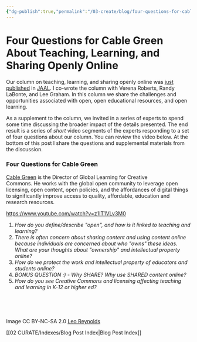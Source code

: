 ```yaml
---
{"dg-publish":true,"permalink":"/03-create/blog/four-questions-for-cable-green-about-teaching-learning-and-sharing-openly-online/","title":"Four Questions for Cable Green About Teaching, Learning, and Sharing Openly Online","tags":["creative-commons","jaal","oer","open-source"]}
---
```


# Four Questions for Cable Green About Teaching, Learning, and Sharing Openly Online

Our column on teaching, learning, and sharing openly online was [just published](http://onlinelibrary.wiley.com/doi/10.1002/jaal.365/abstract) in [JAAL](http://onlinelibrary.wiley.com/doi/10.1002/jaal.365/abstract). I co-wrote the column with Verena Roberts, Randy LaBonte, and Lee Graham. In this column we share the challenges and opportunities associated with open, open educational resources, and open learning.

As a supplement to the column, we invited in a series of experts to spend some time discussing the broader impact of the details presented. The end result is a series of _short_ video segments of the experts responding to a set of four questions about our column. You can review the video below. At the bottom of this post I share the questions and supplemental materials from the discussion.

### Four Questions for Cable Green

[Cable Green](https://twitter.com/cgreen) is the Director of Global Learning for Creative Commons. He works with the global open community to leverage open licensing, open content, open policies, and the affordances of digital things to significantly improve access to quality, affordable, education and research resources.

https://www.youtube.com/watch?v=z1IT1VLv3M0

1. _How do you define/describe "open", and how is it linked to teaching and learning?_
2. _There is often concern about sharing content and using content online because individuals are concerned about who "owns" these ideas. What are your thoughts about "ownership" and intellectual property online?_
3. _How do we protect the work and intellectual property of educators and students online?_
4. _BONUS QUESTION :) - Why SHARE? Why use SHARED content online?_
5. _How do you see Creative Commons and licensing affecting teaching and learning in K-12 or higher ed?_

 

 

Image CC BY-NC-SA 2.0 [Leo Reynolds](https://www.flickr.com/photos/lwr/13421955434/in/photolist-ms42JJ-9ksxQa-b769vZ-HMUG1-5q3kuz-7x9bYE-8k8pgk-58vQCQ-cBFFBS-mtSxtz-6mLhjb-625FMD-pi9pQ3-2FNUzm-8ChFDT-nh56ww-4mzmoq-qJ8iU-dYwzsm-tS1tw-fGyo6Q-dHUxPF-5GLFEo-5Y5kW-pzZZC-9ESmzs-93aPCq-wTgzo-7mp3wi-f1ptJi-2eVMS6-bAd4AH-gh9ghW-26nEG-hoMcw-ubFWa-bpxrqs-4ms8ZA-5DeuzB-7xN3UW-5uf2Ue-cJ4Gnh-7ssZNn-8JkcMH-57gbdz-8p2AtP-3pHNnz-5mp14-bwjggh-bhyT8B)

[[02 CURATE/Indexes/Blog Post Index\|Blog Post Index]]